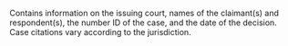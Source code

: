 Contains information on the issuing court, names of the claimant(s) and respondent(s), the number ID of the case, and the date of the decision. Case citations vary according to the jurisdiction.
